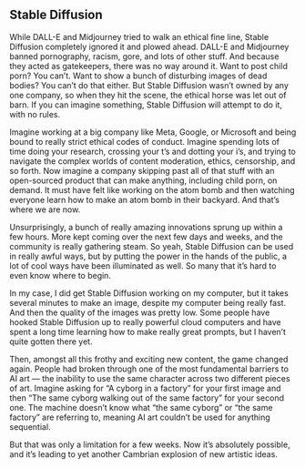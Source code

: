 ## Stable Diffusion

While DALL-E and Midjourney tried to walk an ethical fine line, Stable Diffusion completely ignored it and plowed ahead. DALL-E and Midjourney banned pornography, racism, gore, and lots of other stuff. And because they acted as gatekeepers, there was no way around it. Want to post child porn? You can’t. Want to show a bunch of disturbing images of dead bodies? You can’t do that either. But Stable Diffusion wasn’t owned by any one company, so when they hit the scene, the ethical horse was let out of barn. If you can imagine something, Stable Diffusion will attempt to do it, with no rules.

Imagine working at a big company like Meta, Google, or Microsoft and being bound to really strict ethical codes of conduct. Imagine spending lots of time doing your research, crossing your t’s and dotting your i’s, and trying to navigate the complex worlds of content moderation, ethics, censorship, and so forth. Now imagine a company skipping past all of that stuff with an open-sourced product that can make anything, including child porn, on demand. It must have felt like working on the atom bomb and then watching everyone learn how to make an atom bomb in their backyard. And that’s where we are now.

Unsurprisingly, a bunch of really amazing innovations sprung up within a few hours. More kept coming over the next few days and weeks, and the community is really gathering steam. So yeah, Stable Diffusion can be used in really awful ways, but by putting the power in the hands of the public, a lot of cool ways have been illuminated as well. So many that it’s hard to even know where to begin.

In my case, I did get Stable Diffusion working on my computer, but it takes several minutes to make an image, despite my computer being really fast. And then the quality of the images was pretty low. Some people have hooked Stable Diffusion up to really powerful cloud computers and have spent a long time learning how to make really great prompts, but I haven’t quite gotten there yet.

Then, amongst all this frothy and exciting new content, the game changed again. People had broken through one of the most fundamental barriers to AI art — the inability to use the same character across two different pieces of art. Imagine asking for “A cyborg in a factory” for your first image and then “The same cyborg walking out of the same factory” for your second one. The machine doesn’t know what “the same cyborg” or “the same factory” are referring to, meaning AI art couldn’t be used for anything sequential.

But that was only a limitation for a few weeks. Now it’s absolutely possible, and it’s leading to yet another Cambrian explosion of new artistic ideas.

